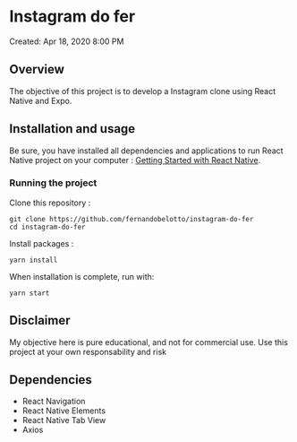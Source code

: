# Instagram do fer

Created: Apr 18, 2020 8:00 PM

## Overview

The objective of this project is to develop a Instagram clone using React Native and Expo.

## Installation and usage

Be sure, you have installed all dependencies and applications to run React Native project on your computer : [Getting Started with React Native](https://facebook.github.io/react-native/docs/getting-started).

### Running the project

Clone this repository :

```
git clone https://github.com/fernandobelotto/instagram-do-fer
cd instagram-do-fer
```

Install packages :

```
yarn install
```

When installation is complete, run with:

```
yarn start
```


## Disclaimer

My objective here is pure educational, and not for commercial use. Use this project at your own responsability and risk


## Dependencies

- React Navigation
- React Native Elements
- React Native Tab View
- Axios
